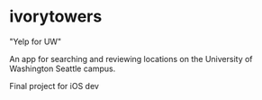 # ivorytowers

"Yelp for UW"

An app for searching and reviewing locations on the University of Washington Seattle campus.

Final project for iOS dev
